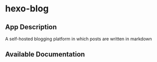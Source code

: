 # hexo-blog

## App Description

A self-hosted blogging platform in which posts are written in markdown

## Available Documentation

